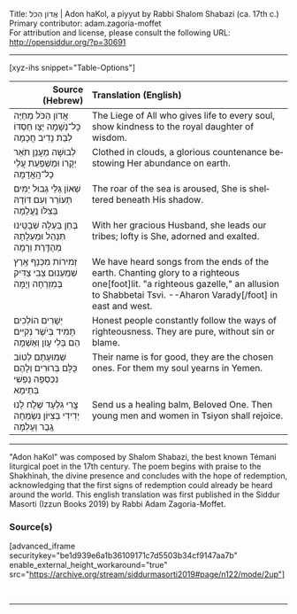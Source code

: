 <html>
<head></head>
<body>
Title: אֲדוֹן הַכֹּל | Adon haKol, a piyyut by Rabbi Shalom Shabazi (ca. 17th c.)<br />
Primary contributor: adam.zagoria-moffet<br />
For attribution and license, please consult the following URL: <a href="http://opensiddur.org/?p=30691">http://opensiddur.org/?p=30691</a>
<p />
<hr />

[xyz-ihs snippet="Table-Options"]<table style="margin-left: auto; margin-right: auto;" class="draggable">
<thead><tr><th id="x" style="text-align: right;">Source (Hebrew)</th><th style="text-align: left;">Translation (English)</th></tr></thead>
<tbody>
<tr><td style="vertical-align:top;">
<div class="liturgy" lang="he">
אֲדוֹן הַכֹּל מְחַיֶּה כָל־נְשָׁמָה
יְצַו חַסְדּוֹ לְבַת נָדִיב חֲכָמָה
</span></div></td>
 
<td style="vertical-align:top;">
<div class="english" lang="en">
The Liege of All who gives life to every soul, 
show kindness to the royal daughter of wisdom. 
</div></td></tr>


<tr><td style="vertical-align:top;">
<div class="liturgy" lang="he">
לְבוּשָׁה מֵעֲנַן תֹּאַר יְקָרוֹ  
וּמַשְׁפַּעַת עֲלֵי כָל־הָֽאֲדָמָה
</span></div></td>
 
<td style="vertical-align:top;">
<div class="english" lang="en">
Clothed in clouds, a glorious countenance 
bestowing Her abundance on earth.
</div></td></tr>


<tr><td style="vertical-align:top;">
<div class="liturgy" lang="he">
שְׁאוֹן גַּלֵּי גְבוּל יַמִּים תְּעוֹרֵר  
וְעִם דּוֹדָהּ בְּצִלּוֹ נֶֽעֱלָמָה
</span></div></td>
 
<td style="vertical-align:top;">
<div class="english" lang="en">
The roar of the sea is aroused,
She is sheltered beneath His shadow.
</div></td></tr>


<tr><td style="vertical-align:top;">
<div class="liturgy" lang="he">
בְּחֵן בַּעְלָהּ שְׁבָטֵֽינוּ תְּנַהֵל  
וּמַעְלָתָהּ מְהֻדֶּֽרֶת וְרָמָה
</span></div></td>
 
<td style="vertical-align:top;">
<div class="english" lang="en">
With her gracious Husband, she leads our tribes; 
lofty is She, adorned and exalted.    
</div></td></tr>


<tr><td style="vertical-align:top;">
<div class="liturgy" lang="he">
זְמִירוֹת מִכְּנַף אֶֽרֶץ שְׁמַעְנוּם 
צְבִי צַדִּיק בְּמִזְרְחָה וְיָמָּה
</span></div></td>
 
<td style="vertical-align:top;">
<div class="english" lang="en">
We have heard songs from the ends of the earth. 
Chanting glory to a righteous one[foot]lit. "a righteous gazelle," an allusion to Shabbetai Tsvi. --Aharon Varady[/foot] in east and west.
</div></td></tr>


<tr><td style="vertical-align:top;">
<div class="liturgy" lang="he">
יְשָׁרִים הוֹלְכִים תָּמִיד בְּיֹשֶׁר  
נְקִיִּים הֵם בְּלִי עָוֹן וְאַשְׁמָה
</span></div></td>
 
<td style="vertical-align:top;">
<div class="english" lang="en">
Honest people constantly follow the ways of righteousness. 
They are pure, without sin or blame.
</div></td></tr>


<tr><td style="vertical-align:top;">
<div class="liturgy" lang="he">
שְׁמוּעָתָם לְטוֹב כֻּלָּם בְּרוּרִים 
וְלָהֶם נִכְסְפָה נַפְשִׁי בְּתֵימָא
</span></div></td>
 
<td style="vertical-align:top;">
<div class="english" lang="en">
Their name is for good, they are the chosen ones. 
For them my soul yearns in Yemen.
</div></td></tr>


<tr><td style="vertical-align:top;">
<div class="liturgy" lang="he">
צֳרִי גִלְעָד שְׁלַח לָנוּ יְדִידִי  
בְּצִיּוֹן נִשְׂמְחָה גֶֽבֶר וְעַלְמָה
</span></div></td>
 
<td style="vertical-align:top;">
<div class="english" lang="en">
Send us a healing balm, Beloved One. 
Then young men and women in Tsiyon shall rejoice.
</div></td></tr>
</tbody></table>

<hr />

"Adon haKol" was composed by Shalom Shabazi, the best known Témani liturgical poet in the 17th century. The poem begins with praise to the Shəkhinah, the divine presence and concludes with the hope of redemption, acknowledging that the first signs of redemption could already be heard around the world. This english translation was first published in the Siddur Masorti (Izzun Books 2019) by Rabbi Adam Zagoria-Moffet.

<h3>Source(s)</h3>

[advanced_iframe securitykey="be1d939e6a1b36109171c7d5503b34cf9147aa7b" enable_external_height_workaround="true" src="https://archive.org/stream/siddurmasorti2019#page/n122/mode/2up"]

&nbsp;

<hr />

&nbsp;
</body>
</html>